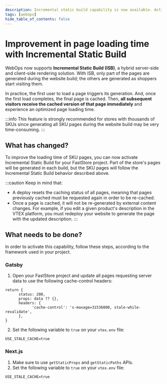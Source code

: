 ```yaml
---
description: Incremental static build capability is now available. Activate it to improve page loading time.
tags: [webops]
hide_table_of_contents: false
---
```


# Improvement in page loading time with Incremental Static Build

WebOps now supports **Incremental Static Build (ISB)**, a hybrid server-side and client-side rendering solution. With ISB, only part of the pages are generated during the website build; the others are generated as shoppers start visiting them. 

In practice, the first user to load a page triggers its generation. And, once the first load completes, the final page is cached. Then, **all subsequent visitors receive the cached version of that page immediately** and experience an optimized page loading time.

:::info
This feature is strongly recommended for stores with thousands of SKUs since generating all SKU pages during the website build may be very time-consuming.
:::

## What has changed?

To improve the loading time of SKU pages, you can now activate Incremental Static Build for your FastStore project. Part of the store's pages will be generated in each build, but the SKU pages will follow the Incremental Static Build behavior described above. 

:::caution
Keep in mind that:
- A deploy resets the caching status of all pages, meaning that pages previously cached must be requested again in order to be re-cached.
- Once a page is cached, it will not be re-generated by external content changes. For example, if you edit a given product's description in the VTEX platform, you must redeploy your website to generate the page with the updated description.
:::

## What needs to be done?

In order to activate this capability, follow these steps, according to the framework used in your project.

### Gatsby

1. Open your FastStore project and update all pages requesting server data to use the following cache-control headers:
```
return {
      status: 200,
      props: data ?? {},
      headers: {
            'cache-control': 's-maxage=31536000, stale-while-revalidate',
      },
}     
```
2. Set the following variable to `true` on your `vtex.env` file:
```env title="vtex.env"
USE_STALE_CACHE=true
```

### Next.js

1. Make sure to use `getStaticProps` and `getStaticPaths` APIs.
2. Set the following variable to `true` on your `vtex.env` file:
```env title="vtex.env"
USE_STALE_CACHE=true
```
